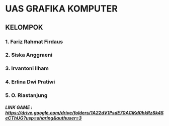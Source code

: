 # UAS GRAFIKA KOMPUTER

## KELOMPOK
### 1. Fariz Rahmat Firdaus
### 2. Siska Anggraeni
### 3. Irvantoni Ilham
### 4. Erlina Dwi Pratiwi
### 5. O. Riastanjung


##### LINK GAME : https://drive.google.com/drive/folders/1A22dV1PsdE70ACiKd0hkRzSk4SeCThUG?usp=sharing&authuser=3
